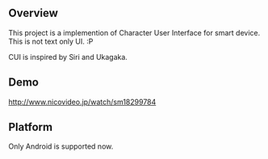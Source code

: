 ## Overview

This project is a implemention of Character User Interface for smart device.
This is not text only UI. :P 

CUI is inspired by Siri and Ukagaka.

## Demo

http://www.nicovideo.jp/watch/sm18299784


## Platform

Only Android is supported now. 
